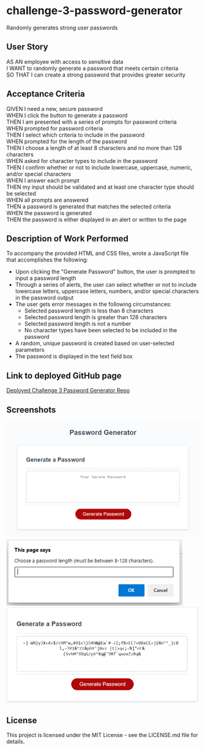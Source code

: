 # challenge-3-password-generator
Randomly generates strong user passwords

## User Story
AS AN employee with access to sensitive data  
I WANT to randomly generate a password that meets certain criteria  
SO THAT I can create a strong password that provides greater security  

## Acceptance Criteria
GIVEN I need a new, secure password  
WHEN I click the button to generate a password  
THEN I am presented with a series of prompts for password criteria  
WHEN prompted for password criteria  
THEN I select which criteria to include in the password  
WHEN prompted for the length of the password  
THEN I choose a length of at least 8 characters and no more than 128 characters  
WHEN asked for character types to include in the password  
THEN I confirm whether or not to include lowercase, uppercase, numeric, and/or special characters  
WHEN I answer each prompt  
THEN my input should be validated and at least one character type should be selected  
WHEN all prompts are answered  
THEN a password is generated that matches the selected criteria  
WHEN the password is generated  
THEN the password is either displayed in an alert or written to the page

## Description of Work Performed

To accompany the provided HTML and CSS files, wrote a JavaScript file that accomplishes the following:
* Upon clicking the "Generate Password" button, the user is prompted to input a password length
* Through a series of alerts, the user can select whether or not to include lowercase letters, uppercase letters, numbers, and/or special characters in the password output
* The user gets error messages in the following circumstances:
  * Selected password length is less than 8 characters
  * Selected password length is greater than 128 characters
  * Selected password length is not a number
  * No character types have been selected to be included in the password
* A random, unique password is created based on user-selected parameters
* The password is displayed in the text field box 

## Link to deployed GitHub page
[Deployed Challenge 3 Password Generator Repo](https://abmetheny.github.io/challenge-3-password-generator/)

## Screenshots
<img src="./assets/images/Screenshot1.png">
<img src="./assets/images/Screenshot2.png">
<img src="./assets/images/Screenshot3.png">

## License

This project is licensed under the MIT License - see the LICENSE.md file for details.